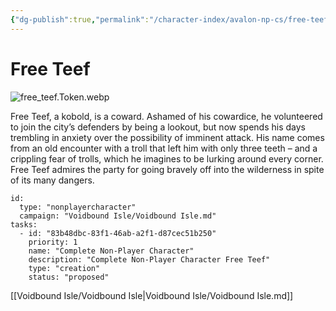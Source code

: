 ```yaml
---
{"dg-publish":true,"permalink":"/character-index/avalon-np-cs/free-teef/","title":"Free Teef","tags":["JournalEntryPage"]}
---
```






# Free Teef
![free_teef.Token.webp](/img/user/Voidbound%20token%20images/free_teef.Token.webp)

Free Teef, a kobold, is a coward. Ashamed of his cowardice, he volunteered to join the city’s defenders by being a lookout, but now spends his days trembling in anxiety over the possibility of imminent attack. His name comes from an old encounter with a troll that left him with only three teeth – and a crippling fear of trolls, which he imagines to be lurking around every corner. Free Teef admires the party for going bravely off into the wilderness in spite of its many dangers.

```RpgManager4
id: 
  type: "nonplayercharacter"
  campaign: "Voidbound Isle/Voidbound Isle.md"
tasks: 
  - id: "83b48dbc-83f1-46ab-a2f1-d87cec51b250"
    priority: 1
    name: "Complete Non-Player Character"
    description: "Complete Non-Player Character Free Teef"
    type: "creation"
    status: "proposed"
```
[[Voidbound Isle/Voidbound Isle\|Voidbound Isle/Voidbound Isle.md]]